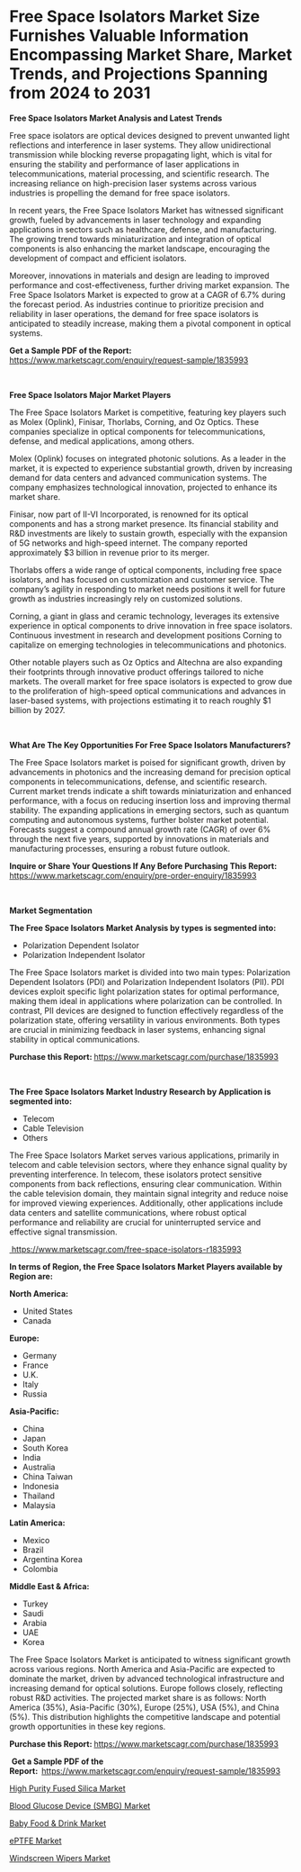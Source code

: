 <p><h1>Free Space Isolators Market Size Furnishes Valuable Information Encompassing Market Share, Market Trends, and Projections Spanning from 2024 to 2031</h1></p><p><strong>Free Space Isolators Market Analysis and Latest Trends</strong></p>
<p><p>Free space isolators are optical devices designed to prevent unwanted light reflections and interference in laser systems. They allow unidirectional transmission while blocking reverse propagating light, which is vital for ensuring the stability and performance of laser applications in telecommunications, material processing, and scientific research. The increasing reliance on high-precision laser systems across various industries is propelling the demand for free space isolators.</p><p>In recent years, the Free Space Isolators Market has witnessed significant growth, fueled by advancements in laser technology and expanding applications in sectors such as healthcare, defense, and manufacturing. The growing trend towards miniaturization and integration of optical components is also enhancing the market landscape, encouraging the development of compact and efficient isolators.</p><p>Moreover, innovations in materials and design are leading to improved performance and cost-effectiveness, further driving market expansion. The Free Space Isolators Market is expected to grow at a CAGR of 6.7% during the forecast period. As industries continue to prioritize precision and reliability in laser operations, the demand for free space isolators is anticipated to steadily increase, making them a pivotal component in optical systems.</p></p>
<p><strong>Get a Sample PDF of the Report:&nbsp;</strong> <a href="https://www.marketscagr.com/enquiry/request-sample/1835993?utm_campaign=1278&utm_medium=2&utm_source=Github&utm_content=ia&utm_term=16102024&utm_id=free-space-isolators">https://www.marketscagr.com/enquiry/request-sample/1835993</a></p>
<p>&nbsp;</p>
<p><strong>Free Space Isolators Major Market Players</strong></p>
<p><p>The Free Space Isolators Market is competitive, featuring key players such as Molex (Oplink), Finisar, Thorlabs, Corning, and Oz Optics. These companies specialize in optical components for telecommunications, defense, and medical applications, among others.</p><p>Molex (Oplink) focuses on integrated photonic solutions. As a leader in the market, it is expected to experience substantial growth, driven by increasing demand for data centers and advanced communication systems. The company emphasizes technological innovation, projected to enhance its market share.</p><p>Finisar, now part of II-VI Incorporated, is renowned for its optical components and has a strong market presence. Its financial stability and R&D investments are likely to sustain growth, especially with the expansion of 5G networks and high-speed internet. The company reported approximately $3 billion in revenue prior to its merger.</p><p>Thorlabs offers a wide range of optical components, including free space isolators, and has focused on customization and customer service. The company’s agility in responding to market needs positions it well for future growth as industries increasingly rely on customized solutions.</p><p>Corning, a giant in glass and ceramic technology, leverages its extensive experience in optical components to drive innovation in free space isolators. Continuous investment in research and development positions Corning to capitalize on emerging technologies in telecommunications and photonics.</p><p>Other notable players such as Oz Optics and Altechna are also expanding their footprints through innovative product offerings tailored to niche markets. The overall market for free space isolators is expected to grow due to the proliferation of high-speed optical communications and advances in laser-based systems, with projections estimating it to reach roughly $1 billion by 2027.</p></p>
<p>&nbsp;</p>
<p><strong>What Are The Key Opportunities For Free Space Isolators Manufacturers?</strong></p>
<p><p>The Free Space Isolators market is poised for significant growth, driven by advancements in photonics and the increasing demand for precision optical components in telecommunications, defense, and scientific research. Current market trends indicate a shift towards miniaturization and enhanced performance, with a focus on reducing insertion loss and improving thermal stability. The expanding applications in emerging sectors, such as quantum computing and autonomous systems, further bolster market potential. Forecasts suggest a compound annual growth rate (CAGR) of over 6% through the next five years, supported by innovations in materials and manufacturing processes, ensuring a robust future outlook.</p></p>
<p><strong>Inquire or Share Your Questions If Any Before Purchasing This Report:</strong> <a href="https://www.marketscagr.com/enquiry/pre-order-enquiry/1835993?utm_campaign=1278&utm_medium=2&utm_source=Github&utm_content=ia&utm_term=16102024&utm_id=free-space-isolators">https://www.marketscagr.com/enquiry/pre-order-enquiry/1835993</a></p>
<p>&nbsp;</p>
<p><strong>Market Segmentation</strong></p>
<p><strong>The Free Space Isolators Market Analysis by types is segmented into:</strong></p>
<p><ul><li>Polarization Dependent Isolator</li><li>Polarization Independent Isolator</li></ul></p>
<p><p>The Free Space Isolators market is divided into two main types: Polarization Dependent Isolators (PDI) and Polarization Independent Isolators (PII). PDI devices exploit specific light polarization states for optimal performance, making them ideal in applications where polarization can be controlled. In contrast, PII devices are designed to function effectively regardless of the polarization state, offering versatility in various environments. Both types are crucial in minimizing feedback in laser systems, enhancing signal stability in optical communications.</p></p>
<p><strong>Purchase this Report:&nbsp;</strong><a href="https://www.marketscagr.com/purchase/1835993?utm_campaign=1278&utm_medium=2&utm_source=Github&utm_content=ia&utm_term=16102024&utm_id=free-space-isolators">https://www.marketscagr.com/purchase/1835993</a></p>
<p>&nbsp;</p>
<p><strong>The Free Space Isolators Market Industry Research by Application is segmented into:</strong></p>
<p><ul><li>Telecom</li><li>Cable Television</li><li>Others</li></ul></p>
<p><p>The Free Space Isolators Market serves various applications, primarily in telecom and cable television sectors, where they enhance signal quality by preventing interference. In telecom, these isolators protect sensitive components from back reflections, ensuring clear communication. Within the cable television domain, they maintain signal integrity and reduce noise for improved viewing experiences. Additionally, other applications include data centers and satellite communications, where robust optical performance and reliability are crucial for uninterrupted service and effective signal transmission.</p></p>
<p><a href="https://www.marketscagr.com/free-space-isolators-r1835993?utm_campaign=1278&utm_medium=2&utm_source=Github&utm_content=ia&utm_term=16102024&utm_id=free-space-isolators">&nbsp;https://www.marketscagr.com/free-space-isolators-r1835993</a></p>
<p><strong>In terms of Region, the Free Space Isolators Market Players available by Region are:</strong></p>
<p>
    <p> <strong> North America: </strong>
        <ul>
            <li>United States</li>
            <li>Canada</li>
        </ul>
        </p> 
    <p> <strong> Europe: </strong>
        <ul>
            <li>Germany</li>
            <li>France</li>
            <li>U.K.</li>
            <li>Italy</li>
            <li>Russia</li>
        </ul>
        </p> 
    <p> <strong> Asia-Pacific: </strong>
        <ul>
            <li>China</li>
            <li>Japan</li>
            <li>South Korea</li>
            <li>India</li>
            <li>Australia</li>
            <li>China Taiwan</li>
            <li>Indonesia</li>
            <li>Thailand</li>
            <li>Malaysia</li>
        </ul>
        </p> 
    <p> <strong> Latin America: </strong>
        <ul>
            <li>Mexico</li>
            <li>Brazil</li>
            <li>Argentina Korea</li>
            <li>Colombia</li>
        </ul>
        </p> 
    <p> <strong> Middle East & Africa: </strong>
        <ul>
            <li>Turkey</li>
            <li>Saudi</li>
            <li>Arabia</li>
            <li>UAE</li>
            <li>Korea</li>
        </ul>
    </p>
    </p>
<p><p>The Free Space Isolators Market is anticipated to witness significant growth across various regions. North America and Asia-Pacific are expected to dominate the market, driven by advanced technological infrastructure and increasing demand for optical solutions. Europe follows closely, reflecting robust R&D activities. The projected market share is as follows: North America (35%), Asia-Pacific (30%), Europe (25%), USA (5%), and China (5%). This distribution highlights the competitive landscape and potential growth opportunities in these key regions.</p></p>
<p><strong>Purchase this Report: </strong><a href="https://www.marketscagr.com/purchase/1835993?utm_campaign=1278&utm_medium=2&utm_source=Github&utm_content=ia&utm_term=16102024&utm_id=free-space-isolators">https://www.marketscagr.com/purchase/1835993</a></p>
<p>&nbsp;<strong>Get a Sample PDF of the Report:&nbsp;&nbsp;</strong><a href="https://www.marketscagr.com/enquiry/request-sample/1835993?utm_campaign=1278&utm_medium=2&utm_source=Github&utm_content=ia&utm_term=16102024&utm_id=free-space-isolators">https://www.marketscagr.com/enquiry/request-sample/1835993</a></p>
<p><strong></strong></p>
<p><p><a href="https://www.linkedin.com/pulse/key-drivers-high-purity-fused-silica-market-trends-future-qmkxf?utm_campaign=1278&utm_medium=2&utm_source=Github&utm_content=ia&utm_term=16102024&utm_id=free-space-isolators">High Purity Fused Silica Market</a></p><p><a href="https://github.com/deshawnj39lau/Market-Research-Report-List-1/blob/main/blood-glucose-device-smbg-market.md?utm_campaign=1278&utm_medium=2&utm_source=Github&utm_content=ia&utm_term=16102024&utm_id=free-space-isolators">Blood Glucose Device (SMBG) Market</a></p><p><a href="https://github.com/loree7bmunk/Market-Research-Report-List-1/blob/main/baby-food-drink-market.md?utm_campaign=1278&utm_medium=2&utm_source=Github&utm_content=ia&utm_term=16102024&utm_id=free-space-isolators">Baby Food & Drink Market</a></p><p><a href="https://www.linkedin.com/pulse/eptfe-industry-sector-new-technologies-market-impact-y7nqf?utm_campaign=1278&utm_medium=2&utm_source=Github&utm_content=ia&utm_term=16102024&utm_id=free-space-isolators">ePTFE Market</a></p><p><a href="https://www.linkedin.com/pulse/windscreen-wipers-market-indicators-size-regional-breakdown-player-rdr1f?utm_campaign=1278&utm_medium=2&utm_source=Github&utm_content=ia&utm_term=16102024&utm_id=free-space-isolators">Windscreen Wipers Market</a></p></p>